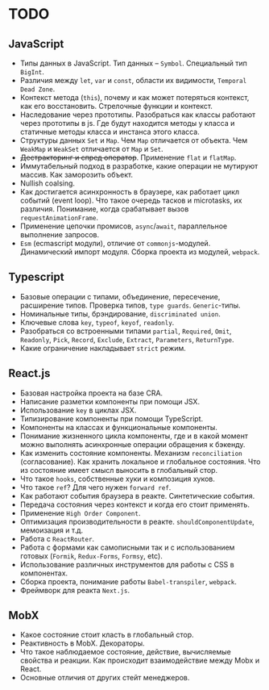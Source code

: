 # TODO
## JavaScript
+ Типы данных в JavaScript. Тип данных – `Symbol`. Специальный тип `BigInt`.
+ Различия между `let`, `var` и `const`, области их видимости, `Temporal Dead Zone`.
+ Контекст метода (`this`), почему и как может потеряться контекст, как его восстановить. Стрелочные функции и контекст.
+ Наследование через прототипы. Разобраться как классы работают через прототипы в js. Где будут находится методы у класса и статичные методы класса и инстанса этого класса.
+ Структуры данных `Set` и `Map`. Чем `Map` отличается от объекта. Чем `WeakMap` и `WeakSet` отличается от `Map` и `Set`.
+ ~~Дестракторинг и спред оператор~~. Применение `flat` и `flatMap`.
+ Иммутабельный подход в разработке, какие операции не мутируют массив. Как заморозить объект.
+ Nullish coalsing.
+ Как достигается асинхронность в браузере, как работает цикл событий (event loop). Что такое очередь тасков и microtasks, их различия. Понимание, когда срабатывает вызов `requestAnimationFrame`.
+ Применение цепочки промисов, `async`/`await`, параллельное выполнение запросов.
+ `Esm` (ecmascript модули), отличие от `commonjs`-модулей. Динамический импорт модуля. Сборка проекта из модулей, `webpack`.

## Typescript
+ Базовые операции с типами, объединение, пересечение, расширение типов. Проверка типов, `type guards`. `Generic`-типы.
+ Номинальные типы, брэндирование, `discriminated union`.
+ Ключевые слова `key`, `typeof`, `keyof`, `readonly`.
+ Разобраться со встроенными типами `partial`, `Required`, `Omit`, `Readonly`, `Pick`, `Record`, `Exclude`, `Extract`, `Parameters`, `ReturnType`.
+ Какие ограничение накладывает `strict` режим.

## React.js
+ Базовая настройка проекта на базе CRA.
+ Написание разметки компоненты при помощи JSX.
+ Использование `key` в циклах JSX.
+ Типизирование компоненты при помощи TypeScript.
+ Компоненты на классах и функциональные компоненты.
+ Понимание жизненного цикла компоненты, где и в какой момент можно выполнять асинхронные операции обращения к бэкенду.
+ Как изменить состояние компоненты. Механизм `reconciliation` (согласование). Как хранить локальное и глобальное состояния. Что из состояние имеет смысл выносить в глобальный стор.
+ Что такое `hooks`, собственные хуки и композиция хуков.
+ Что такое `ref`? Для чего нужен `forward ref`.
+ Как работают события браузера в реакте. Синтетические события.
+ Передача состояния через контекст и когда его стоит применять.
+ Применение `High Order Component`.
+ Оптимизация производительности в реакте. `shouldComponentUpdate`, мемоизация и т.д.
+ Работа с `ReactRouter`.
+ Работа с формами как самописными так и с использованием готовых (`Formik`, `Redux-Forms`, `Formsy`, etc).
+ Использование различных инструментов для работы с CSS в компонентах.
+ Сборка проекта, понимание работы `Babel-transpiler`, `webpack`.
+ Фреймворк для реакта `Next.js`.

## MobX
+ Какое состояние стоит класть в глобальный стор. 
+ Реактивность в MobX. Декораторы.
+ Что такое наблюдаемое состояние, действие, вычисляемые свойства и реакции. Как происходит взаимодействие между Mobx и React.
+ Основные отличия от других стейт менеджеров. 